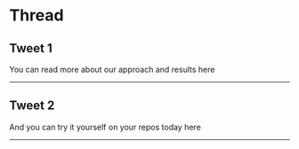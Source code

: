 # Thread

## Tweet 1

You can read more about our approach and results here

---

## Tweet 2

And you can try it yourself on your repos today here

---

